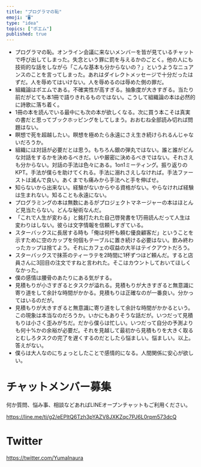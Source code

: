 ```yaml
---
title: "プログラマの恥"
emoji: "🖥"
type: "idea"
topics: ["ポエム"]
published: true
---
```


- プログラマの恥。オンライン会議に来ないメンバーを皆が見ているチャットで呼び出してしまった。失念という罪に罰を与えるかのごとく。他の人にも技術的な話をしながら「こんな基本も分からないの？」というようなニュアンスのことを言ってしまった。あれはダイレクトメッセージで十分だったはずだ。人を辱めてはいけない。人を辱めるのは辱めた側の罪だ。
- 組織論はポエムである。不確実性が高すぎる。抽象度が大きすぎる。当たり前だがとても本1冊で語りきれるものではない。こうして組織論の本は必然的に詩歌に落ち着く。
- 1冊の本を読んでいる最中にも次の本が欲しくなる。次に買う本こそは真実の書だと思ってブックホッピングをしてしまう。おおむね全部読み切れば問題はない。
- 瞑想で死を超越したい。瞑想を極めたら永遠にさえ生き続けられるんじゃないだろうか。
- 組織には対話が必要だとは思う。もちろん銀の弾丸ではない。誰と誰がどんな対話をするかを決めるべきだ。いや厳密に決めるべきではない。それさえも分からない。対話の手法は色々にある。1on1ミーティング。振り返りのKPT。手法が僕らを助けてくれる。手法に溺れさえしなければ。手法ファーストは滅んで良い。あくまでも痛みから手法へと手を伸ばせ。
- 知らないから出来ない。経験がないからやる資格がない。やらなければ経験は生まれない。知ることも永遠にない。
- プログラミングの本は無数にあるがプロジェクトマネージャーの本はほとんど見当たらない。どんな秘術なんだ。
- 「これで人生が変わる」と銘打たれた自己啓発書を1万冊読んだって人生は変わりはしない。彼らは文字情報を信頼しすぎている。
- スターバックスに長居する時も「俺は何杯も頼む優良顧客だ」ということを示すために空のカップを何個もテーブルに置き続ける必要はない。飲み終わったカップは捨てよう。それにカフェの収益の大半はテイクアウトだろう。
- スターバックスで抹茶のティーラテを2時間に1杯ずつほど頼んだ。すると店員さんに3回目の注文ですねと言われた。そこはカウントしておいてほしくなかった。
- 僕の感情は腰骨のあたりにある気がする。
- 見積もりが小さすぎるとタスクが溢れる。見積もりが大きすぎると無意識に寄り道をして余計な時間がかかる。見積もりは正確なのが一番良い。分かってはいるのだが。
- 見積もりが大きすぎると無意識に寄り道をして余計な時間がかかるという。この現象は本当なのだろうか。いかにもありそうな話だが。いつだって見積もりは小さく歪みがちだ。だから僕らは忙しい。いつだって自分の予測よりも何十%かの余裕が必要だ。それを見越して最初から見積もりを大きく取るとむしろタスクの完了を遅くするのだとしたら悩ましい。悩ましい。以上。答えがない。
- 僕らは大人なのにちょっとしたことで感情的になる。人間関係に安心が欲しい。

<!-- Update From Qiita API -->

# チャットメンバー募集


何か質問、悩み事、相談などあればLINEオープンチャットもご利用ください。

https://line.me/ti/g2/eEPltQ6Tzh3pYAZV8JXKZqc7PJ6L0rpm573dcQ


# Twitter

https://twitter.com/YumaInaura

<!-- Update From Qiita API -->

